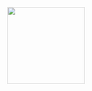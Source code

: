 <div align="center">
  <a href="https://github.com/eduardodgdebem">
  <img height="180em" src="https://github-readme-stats.vercel.app/api?username=eduardodgdebem&show_icons=true&theme=dark&include_all_commits=true&count_private=true"/>
  
</div>

